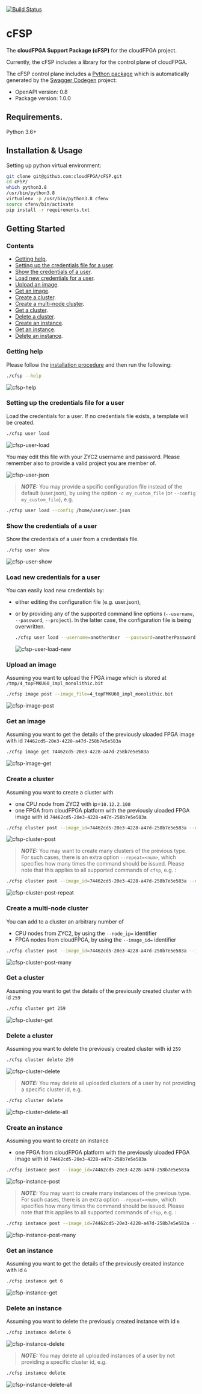[![Build Status](https://jenkins.cloudfpga.zc2.ibm.com/buildStatus/icon?job=cFSP)](https://jenkins.cloudfpga.zc2.ibm.com/job/cFSP/)

# cFSP

The **cloudFPGA Support Package (cFSP)** for the cloudFPGA project.

Currently, the cFSP includes a library for the control plane of cloudFPGA.

The cFSP control plane includes a [Python package](cFSPlib/python_api_client/README.md) which is automatically generated by the [Swagger Codegen](https://github.com/swagger-api/swagger-codegen) project:

- OpenAPI version: 0.8
- Package version: 1.0.0

## Requirements.

Python 3.6+

## Installation & Usage

Setting up python virtual environment:

```bash
git clone git@github.com:cloudFPGA/cFSP.git
cd cFSP/
which python3.8
/usr/bin/python3.8
virtualenv -p /usr/bin/python3.8 cfenv
source cfenv/bin/activate
pip install -r requirements.txt
```


## Getting Started

### Contents

* [Getting help](#getting-help).
* [Setting up the credentials file for a user](#setting-up-the-credentials-file-for-a-user).
* [Show the credentials of a user](#show-the-credentials-of-a-user).
* [Load new credentials for a user](#load-new-credentials-for-a-user).
* [Upload an image](#upload-an-image).
* [Get an image](#get-an-image).
* [Create a cluster](#create-a-cluster).
* [Create a multi-node cluster](#create-a-multi-node-cluster).
* [Get a cluster](#get-a-cluster).
* [Delete a cluster](#delete-a-cluster).
* [Create an instance](#create-an-instance).
* [Get an instance](#get-an-instance).
* [Delete an instance](#delete-an-instance).


### Getting help

Please follow the [installation procedure](#installation--usage) and then run the following:


```bash
./cfsp --help
```

![cfsp-help](doc/img/1.png)

### Setting up the credentials file for a user

Load the credentials for a user. If no credentials file exists, a template will be created.

```bash
./cfsp user load
```

![cfsp-user-load](doc/img/2.png)

You may edit this file with your ZYC2 username and password. Please remember also to provide a valid project you are member of.

![cfsp-user-json](doc/img/3.png)

> **_NOTE:_** You may provide a spcific configuration file instead of the default (user.json), by using the option `-c my_custom_file` (or `--config my_custom_file`), e.g.

```bash
./cfsp user load --config /home/user/user.json
```

### Show the credentials of a user

Show the credentials of a user from a credentials file.

```bash
./cfsp user show
```

![cfsp-user-show](doc/img/2a.png)


### Load new credentials for a user

You can easily load new credentials by:
* either editing the configuration file (e.g. user.json), 
* or by providing any of the supported command line options (`--username`, `--password`, `--project`). In the latter case, the configuration file is being overwritten.

  ```bash
  ./cfsp user load --username=anotherUser  --password=anotherPassword  --project=anotherProject
  ```

  ![cfsp-user-load-new](doc/img/2b.png)


### Upload an image

Assuming you want to upload the FPGA image which is stored at `/tmp/4_topFMKU60_impl_monolithic.bit`

```bash
./cfsp image post --image_file=4_topFMKU60_impl_monolithic.bit

```

![cfsp-image-post](doc/img/4.png)


### Get an image

Assuming you want to get the details of the previously uloaded FPGA image with id `74462cd5-20e3-4228-a47d-258b7e5e583a`

```bash
./cfsp image get 74462cd5-20e3-4228-a47d-258b7e5e583a
```

![cfsp-image-get](doc/img/5.png)


### Create a cluster

Assuming you want to create a cluster with
  * one CPU node from ZYC2 with ip=`10.12.2.100`
  * one FPGA from cloudFPGA platform with the previously uloaded FPGA image with id `74462cd5-20e3-4228-a47d-258b7e5e583a`

```bash
./cfsp cluster post --image_id=74462cd5-20e3-4228-a47d-258b7e5e583a --node_ip=10.12.2.100
```

![cfsp-cluster-post](doc/img/6.png)


> **_NOTE:_** You may want to create many clusters of the previous type. For such cases, there is an extra option `--repeat=<num>`, which specifies how many times the command should be issued. Please note that this applies to all supported commands of `cfsp`, e.g. :

```bash
./cfsp cluster post --image_id=74462cd5-20e3-4228-a47d-258b7e5e583a --node_ip=10.12.2.100 --repeat=2
```

![cfsp-cluster-post-repeat](doc/img/6a.png)


### Create a multi-node cluster

You can add to a cluster an arbitrary number of
  * CPU nodes from ZYC2, by using the `--node_ip=` identifier
  * FPGA nodes from cloudFPGA, by using the `--image_id=` identifier

```bash
./cfsp cluster post --image_id=74462cd5-20e3-4228-a47d-258b7e5e583a --image_id=d031b5a9-c3d8-4775-98db-e3de936a63e3  --node_ip=10.12.2.100 --node_ip=10.12.2.101 --node_ip=10.12.2.103 --node_ip=10.12.2.104 --node_ip=10.12.2.105
```

![cfsp-cluster-post-many](doc/img/6b.png)


### Get a cluster

Assuming you want to get the details of the previously created cluster with id `259`

```bash
./cfsp cluster get 259
```

![cfsp-cluster-get](doc/img/7.png)


### Delete a cluster

Assuming you want to delete the previously created cluster with id `259`

```bash
./cfsp cluster delete 259
```

![cfsp-cluster-delete](doc/img/8.png)

> **_NOTE:_** You may delete all uploaded clusters of a user by not providing a specific cluster id, e.g.

```bash
./cfsp cluster delete
```

![cfsp-cluster-delete-all](doc/img/9.png)






### Create an instance

Assuming you want to create an instance
  * one FPGA from cloudFPGA platform with the previously uloaded FPGA image with id `74462cd5-20e3-4228-a47d-258b7e5e583a`

```bash
./cfsp instance post --image_id=74462cd5-20e3-4228-a47d-258b7e5e583a
```

![cfsp-instance-post](doc/img/10.png)


> **_NOTE:_** You may want to create many instances of the previous type. For such cases, there is an extra option `--repeat=<num>`, which specifies how many times the command should be issued. Please note that this applies to all supported commands of `cfsp`, e.g. :

```bash
./cfsp instance post --image_id=74462cd5-20e3-4228-a47d-258b7e5e583a --repeat=2
```

![cfsp-instance-post-many](doc/img/10a.png)


### Get an instance

Assuming you want to get the details of the previously created instance with id `6`

```bash
./cfsp instance get 6
```

![cfsp-instance-get](doc/img/11.png)


### Delete an instance

Assuming you want to delete the previously created instance with id `6`

```bash
./cfsp instance delete 6
```

![cfsp-instance-delete](doc/img/12.png)

> **_NOTE:_** You may delete all uploaded instances of a user by not providing a specific cluster id, e.g.

```bash
./cfsp instance delete
```

![cfsp-instance-delete-all](doc/img/13.png)
